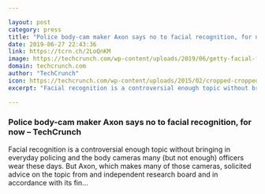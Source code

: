 ```yaml
---

layout: post
category: press
title: "Police body-cam maker Axon says no to facial recognition, for now"
date: 2019-06-27 22:43:36
link: https://tcrn.ch/2LoQnKM
image: https://techcrunch.com/wp-content/uploads/2019/06/getty-facial-face-recognition.jpg?w=598
domain: techcrunch.com
author: "TechCrunch"
icon: https://techcrunch.com/wp-content/uploads/2015/02/cropped-cropped-favicon-gradient.png?w=180
excerpt: "Facial recognition is a controversial enough topic without bringing in everyday policing and the body cameras many (but not enough) officers wear these days. But Axon, which makes many of those cameras, solicited advice on the topic from and independent research board and in accordance with its fin…"

---
```


### Police body-cam maker Axon says no to facial recognition, for now – TechCrunch

Facial recognition is a controversial enough topic without bringing in everyday policing and the body cameras many (but not enough) officers wear these days. But Axon, which makes many of those cameras, solicited advice on the topic from and independent research board and in accordance with its fin…